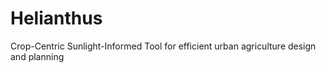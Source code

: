 # Helianthus
Crop-Centric Sunlight-Informed Tool for efficient urban agriculture design and planning

